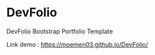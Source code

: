 # DevFolio
DevFolio Bootstrap Portfolio Template


Link demo : https://moemen03.github.io/DevFolio/
